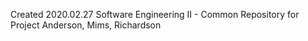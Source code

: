 Created 2020.02.27
Software Engineering II - Common Repository for Project
Anderson, Mims, Richardson
